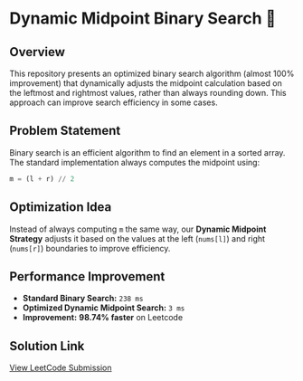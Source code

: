 # Dynamic Midpoint Binary Search 🚀

## Overview
This repository presents an optimized binary search algorithm (almost 100% improvement) that dynamically adjusts the midpoint calculation based on the leftmost and rightmost values, rather than always rounding down. This approach can improve search efficiency in some cases.

## Problem Statement
Binary search is an efficient algorithm to find an element in a sorted array. The standard implementation always computes the midpoint using:

```python
m = (l + r) // 2
```

## Optimization Idea
Instead of always computing `m` the same way, our **Dynamic Midpoint Strategy** adjusts it based on the values at the left (`nums[l]`) and right (`nums[r]`) boundaries to improve efficiency.

## Performance Improvement
- **Standard Binary Search:** `238 ms`
- **Optimized Dynamic Midpoint Search:** `3 ms`
- **Improvement:**  **98.74% faster** on Leetcode

## Solution Link
[View LeetCode Submission](https://leetcode.com/submissions/detail/1524739686/)

